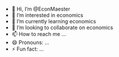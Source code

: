 - 👋 Hi, I’m @EconMaester
- 👀 I’m interested in economics
- 🌱 I’m currently learning economics
- 💞️ I’m looking to collaborate on economics
- 📫 How to reach me ...
- 😄 Pronouns: ...
- ⚡ Fun fact: ...

<!---
EconMaester/EconMaester is a ✨ special ✨ repository because its `README.md` (this file) appears on your GitHub profile.
You can click the Preview link to take a look at your changes.
--->
